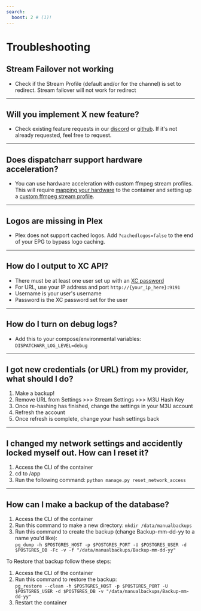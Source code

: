 ```yaml
---
search:
  boost: 2 # (1)!
---
```


# Troubleshooting
## Stream Failover not working
* Check if the Stream Profile (default and/or for the channel) is set to redirect. Stream failover will not work for redirect

---

## Will you implement X new feature?
* Check existing feature requests in our [discord](https://discord.gg/Sp45V5BcxU) or [github](https://github.com/Dispatcharr/Dispatcharr/issues). If it's not already requested, feel free to request. 

---

## Does dispatcharr support hardware acceleration? 
* You can use hardware acceleration with custom ffmpeg stream profiles. This will require [mapping your hardware](/Dispatcharr-Docs/user-guide/#mapping-hardware) to the container and setting up a [custom ffmpeg stream profile](/Dispatcharr-Docs/user-guide/#custom-stream-profiles). 

---

## Logos are missing in Plex
* Plex does not support cached logos. Add `?cachedlogos=false` to the end of your EPG to bypass logo caching. 

---

## How do I output to XC API? 
* There must be at least one user set up with an [XC password](/Dispatcharr-Docs/user-guide/#users)
* For URL, use your IP address and port `http://{your_ip_here}:9191`
* Username is your user's username
* Password is the XC password set for the user

---

## How do I turn on debug logs?
* Add this to your compose/environmental variables: `DISPATCHARR_LOG_LEVEL=debug`

---

## I got new credentials (or URL) from my provider, what should I do?
1. Make a backup!
2. Remove URL from Settings >>> Stream Settings >>> M3U Hash Key
3. Once re-hashing has finished, change the settings in your M3U account
4. Refresh the account
5. Once refresh is complete, change your hash settings back

---

## I changed my network settings and accidently locked myself out. How can I reset it?
1. Access the CLI of the container
2. cd to /app
3. Run the following command: `python manage.py reset_network_access`

--- 

## How can I make a backup of the database?
1. Access the CLI of the container
2. Run this command to make a new directory: `mkdir /data/manualbackups`
3. Run this command to create the backup (change Backup-mm-dd-yy to a name you'd like):  
`pg_dump -h $POSTGRES_HOST -p $POSTGRES_PORT -U $POSTGRES_USER -d $POSTGRES_DB -Fc -v -f "/data/manualbackups/Backup-mm-dd-yy"`  

To Restore that backup follow these steps:  

1. Access the CLI of the container  
2. Run this command to restore the backup:  
`pg_restore --clean -h $POSTGRES_HOST -p $POSTGRES_PORT -U $POSTGRES_USER -d $POSTGRES_DB -v "/data/manualbackups/Backup-mm-dd-yy"`  
3. Restart the container  
